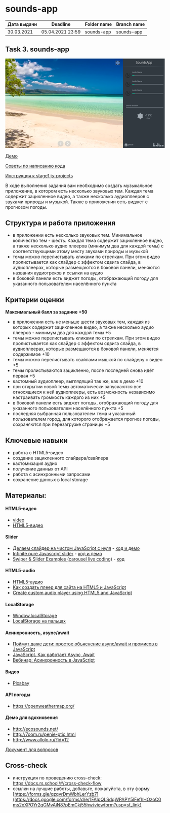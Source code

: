 # sounds-app

| Дата выдачи | Deadline         | Folder name   | Branch name   |
| ------------| ---------------- | ------------- | ------------- |
| 30.03.2021  | 05.04.2021 23:59 | sounds-app    | sounds-app    |

## Task 3. sounds-app

![screenshot](images/sounds-app.png)

[Демо](https://7oom.ru/penie-ptic.html)

[Советы по написанию кода](tasks/sounds-app-hints.md)

[Инструкция к stage1 js-projects](tasks/js-projects.md)

В ходе выполнения задания вам необходимо создать музыкальное приложение, в котором есть несколько звуковых тем. Каждая тема содержит зацикленное видео, а также несколько аудиоплееров с звуками природы и музыкой. Также в приложении есть виджет с прогнозом погоды. 

## Структура и работа приложения
- в приложении есть несколько звуковых тем. Минимальное количество тем - шесть. Каждая тема содержит зацикленное видео, а также несколько аудио плееров (минимум два для каждой темы) с соответствующими этому месту звуками природы и музыкой
- темы можно перелистывать кликами по стрелкам. При этом видео пролистывается как слайдер с эффектом сдвига слайда, в аудиоплеерах, которые размещаются в боковой панели, меняются названия аудиотреков и ссылки на аудио 
-  в боковой панели есть виджет погоды, отображающий погоду для указанного пользователем населённого пункта

## Критерии оценки

**Максимальный балл за задание +50**
- в приложении есть не меньше шести звуковых тем, каждая из которых содержит зацикленное видео, а также несколько аудио плееров - минимум два для каждой темы +5
- темы можно перелистывать кликами по стрелкам. При этом видео пролистывается как слайдер с эффектом сдвига слайда, в аудиоплеерах, которые размещаются в боковой панели, меняется содержимое +10
- темы можно перелистывать свайпами мышкой по слайдеру с видео +5
- темы пролистываются зацикленно, после последней снова идёт первая +5
- кастомный аудиоплеер, выглядящий так же, как в демо +10
- при открытии новой темы автоматически запускаются все относящиеся к ней аудиоплееры, есть возможность независимо настраивать громкость каждого из них +5
- в боковой панели есть виджет погоды, отображающий погоду для указанного пользователем населённого пункта +5
- последняя выбранная пользователем тема и указанный пользователем город, для которого отображается прогноз погоды, сохраняются при перезагрузке страницы +5


## Ключевые навыки
- работа с HTML5-видео
- создание зацикленного слайдера/свайпера
- кастомизация аудио
- получение данных от API
- работа с асинхронными запросами
- сохранение данных в local storage

## Материалы:
#### HTML5-видео
- [video](https://developer.mozilla.org/ru/docs/Web/HTML/Element/video)
- [HTML5-видео](https://html5book.ru/html5-video/)
#### Slider
- [Делаем слайдер на чистом JavaScript с нуля](https://youtu.be/K3E1OfQuJ0Q) - [код и демо](https://github.com/Eremeow138/wayup-slider-js)
- [Infinite pure Javascript slider](https://medium.com/@claudiaconceic/infinite-plain-javascript-slider-click-and-touch-events-540c8bd174f2) - [код и демо](https://codepen.io/cconceicao/pen/PBQawy)
- [Swiper & Slider Examples (carousel live coding)](https://youtu.be/rkz6LURkbBw) - [код](https://www.dropbox.com/s/0g5c0qz69keig6s/carusel-swiper.zip?dl=0)
#### HTML5-audio
- [HTML5-аудио](https://html5book.ru/html5-audio/)
- [Как создать плеер для сайта на HTML5 и JavaScript](https://skillbox.ru/media/code/kak_sozdat_pleer_dlya_sayta/)
- [Create custom audio player using HTML5 and JavaScript](http://talkerscode.com/webtricks/create-custom-audio-player-using-html5-and-javascript.php)
#### LocalStorage
- [Window.localStorage](https://developer.mozilla.org/ru/docs/Web/API/Window/localStorage)
- [LocalStorage на пальцах](https://tproger.ru/articles/localstorage/)
#### Асинхронность, async/await
- [Поймут даже дети: простое объяснение async/await и промисов в JavaScript](https://habr.com/ru/post/474726/)
- [JavaScript. Как работает Async, Await](https://youtu.be/SHiUyM_fFME)
- [Вебинар: Асинхронность в JavaScript](https://youtu.be/Ih6Q7ka2eSQ)
#### Видео
- [Pixabay](https://pixabay.com/videos/search/nature/)
#### API погоды
- https://openweathermap.org/
#### Демо для вдохновения
- http://ecosounds.net/
- http://7oom.ru/penie-ptic.html
- http://www.allolo.ru/?id=12

[Документ для вопросов](https://docs.google.com/spreadsheets/d/1dMDLBC4-1XPaVMehZB6DqetToXZhq4x0PiZtj-jvLRc/edit#gid=610380603)

## Cross-check
- инструкция по проведению cross-check: https://docs.rs.school/#/cross-check-flow
- ссылки на лучшие работы, добавьте, пожалуйста, в эту форму [https://forms.gle/qzqvrDmWbhLerYzb7](https://docs.google.com/forms/d/e/1FAIpQLSdqWPAPY5lFefhHOzoC0ms2xXPOYr2qGMvAiN87pEmCkj55hw/viewform?usp=sf_link)